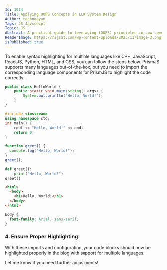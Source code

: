```yaml
---
Id: 1014
Title: Applying OOPS Concepts in LLD System Design
Author: technoayan
Tags: JS Javsceipt
Topic: JS
Abstract: A practical guide to leveraging (OOPS) principles in Low-Level Design (LLD). This article explains core OOPS concepts like encapsulation, inheritance, and polymorphism with real-world system design examples.
HeaderImage: https://rijsat.com/wp-content/uploads/2023/11/image-3.png
isPublished: true
---
```


To enable syntax highlighting for multiple languages like C++, JavaScript, ReactJS, Python, HTML, and CSS, you can follow the steps below. PrismJS supports many languages out-of-the-box, but you need to import the corresponding language components for PrismJS to highlight the code correctly.

```java
public class HelloWorld {
    public static void main(String[] args) {
        System.out.println("Hello, World!");
    }
}
```

```cpp
#include <iostream>
using namespace std;
int main() {
    cout << "Hello, World!" << endl;
    return 0;
}
```

```javascript
function greet() {
  console.log("Hello, World!");
}
greet();
```

```python
def greet():
    print("Hello, World!")
greet()
```

```html
<html>
  <body>
    <h1>Hello, World!</h1>
  </body>
</html>
```

```css
body {
  font-family: Arial, sans-serif;
}
```

### 4. **Ensure Proper Highlighting**:

With these imports and configuration, your code blocks should now be highlighted properly in the blog with support for multiple languages.

Let me know if you need further adjustments!
